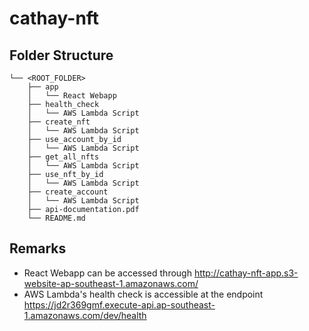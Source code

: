 # cathay-nft

## Folder Structure

```
└── <ROOT_FOLDER>
    ├── app
    │   └── React Webapp
    ├── health_check
    │   └── AWS Lambda Script
    ├── create_nft
    │   └── AWS Lambda Script
    ├── use_account_by_id
    │   └── AWS Lambda Script
    ├── get_all_nfts
    │   └── AWS Lambda Script
    ├── use_nft_by_id
    │   └── AWS Lambda Script
    ├── create_account
    │   └── AWS Lambda Script
    ├── api-documentation.pdf
    └── README.md
```

## Remarks
- React Webapp can be accessed through http://cathay-nft-app.s3-website-ap-southeast-1.amazonaws.com/
- AWS Lambda's health check is accessible at the endpoint https://jd2r369gmf.execute-api.ap-southeast-1.amazonaws.com/dev/health
